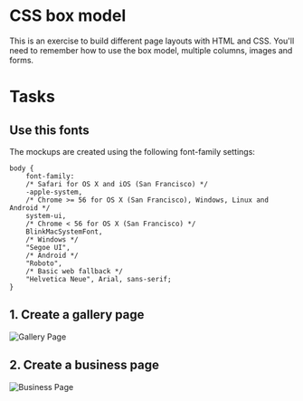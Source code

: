 # CSS box model

This is an exercise to build different page layouts with HTML and CSS. You'll need to remember how to use the box model, multiple columns, images and forms.

# Tasks

## Use this fonts

The mockups are created using the following font-family settings:

```
body {
    font-family:
    /* Safari for OS X and iOS (San Francisco) */
    -apple-system,
    /* Chrome >= 56 for OS X (San Francisco), Windows, Linux and Android */
    system-ui,
    /* Chrome < 56 for OS X (San Francisco) */
    BlinkMacSystemFont,
    /* Windows */
    "Segoe UI",
    /* Android */
    "Roboto",
    /* Basic web fallback */
    "Helvetica Neue", Arial, sans-serif;
}
```

## 1. Create a gallery page

![Gallery Page](https://github.com/noreading/dci-fbw5/raw/master/exercises/005-css-box-model/exercise-003/images/album.png)

## 2. Create a business page

![Business Page](https://github.com/noreading/dci-fbw5/raw/master/exercises/005-css-box-model/exercise-003/images/business.png)
